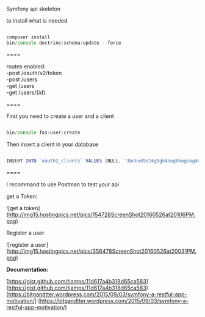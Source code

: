 Symfony api skeleton

to install what is needed

```javascript

composer install
bin/console doctrine:schema:update --force


```

====

routes enabled:</br>
-post /oauth/v2/token</br>
-post /users</br>
-get /users</br>
-get /users/{id}

====

First you need to create a user and a client

```javascript

bin/console fos:user:create

```

Then insert a client in your database

```javascript

INSERT INTO `oauth2_clients` VALUES (NULL, '3bcbxd9e24g0gk4swg0kwgcwg4o8k8g4g888kwc44gcc0gwwk4', 'a:0:{}', '4ok2x70rlfokc8g0wws8c8kwcokw80k44sg48goc0ok4w0so0k', 'a:1:{i:0;s:8:"password";}');

```

====

I recommand to use Postman to test your api

get a Token:

![get a token]
(http://img15.hostingpics.net/pics/154728ScreenShot20160526at20106PM.png)

Register a user

![register a user]
(http://img15.hostingpics.net/pics/356478ScreenShot20160526at20031PM.png)

**Documentation:**

[https://gist.github.com/tjamps/11d617a4b318d65ca583]
(https://gist.github.com/tjamps/11d617a4b318d65ca583)
[https://bitgandtter.wordpress.com/2015/09/03/symfony-a-restful-app-motivation/]
(https://bitgandtter.wordpress.com/2015/09/03/symfony-a-restful-app-motivation/)